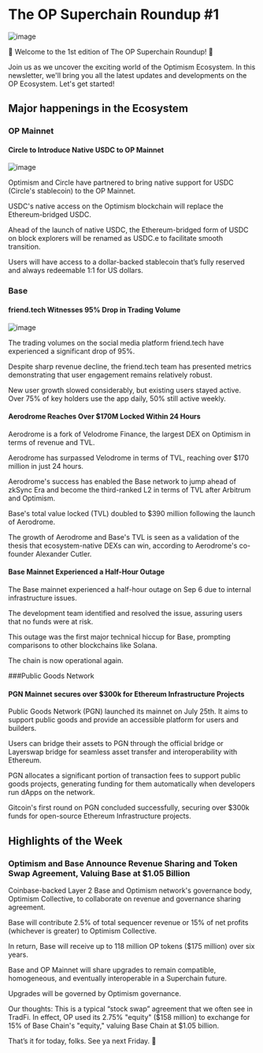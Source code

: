 # The OP Superchain Roundup #1
![image](https://github.com/The-OP-Superchain-Roundup/weekly-roundup/assets/147209458/011965cc-7ac0-4a14-8b2a-9e85252fa4fe)

🌟 Welcome to the 1st edition of The OP Superchain Roundup! 🌟

Join us as we uncover the exciting world of the Optimism Ecosystem. In this newsletter, we'll bring you all the latest updates and developments on the OP Ecosystem. Let's get started!

## Major happenings in the Ecosystem
### OP Mainnet
#### Circle to Introduce Native USDC to OP Mainnet
![image](https://github.com/The-OP-Superchain-Roundup/weekly-roundup/assets/147209458/e7cf6c45-cc23-4442-96b2-2e81b28753b8)

Optimism and Circle have partnered to bring native support for USDC (Circle's stablecoin) to the OP Mainnet.

USDC's native access on the Optimism blockchain will replace the Ethereum-bridged USDC.

Ahead of the launch of native USDC, the Ethereum-bridged form of USDC on block explorers will be renamed as USDC.e to facilitate smooth transition.

Users will have access to a dollar-backed stablecoin that’s fully reserved and always redeemable 1:1 for US dollars.

### Base
#### friend.tech Witnesses 95% Drop in Trading Volume
![image](https://github.com/The-OP-Superchain-Roundup/weekly-roundup/assets/147209458/1e430a06-d032-4823-a9b4-e5acff124ead)

The trading volumes on the social media platform friend.tech have experienced a significant drop of 95%.

Despite sharp revenue decline, the friend.tech team has presented metrics demonstrating that user engagement remains relatively robust.

New user growth slowed considerably, but existing users stayed active. Over 75% of key holders use the app daily, 50% still active weekly. 

#### Aerodrome Reaches Over $170M Locked Within 24 Hours

Aerodrome is a fork of Velodrome Finance, the largest DEX on Optimism in terms of revenue and TVL.

Aerodrome has surpassed Velodrome in terms of TVL, reaching over $170 million in just 24 hours.

Aerodrome's success has enabled the Base network to jump ahead of zkSync Era and become the third-ranked L2 in terms of TVL after Arbitrum and Optimism.

Base's total value locked (TVL) doubled to $390 million following the launch of Aerodrome.

The growth of Aerodrome and Base's TVL is seen as a validation of the thesis that ecosystem-native DEXs can win, according to Aerodrome's co-founder Alexander Cutler.

#### Base Mainnet Experienced a Half-Hour Outage

The Base mainnet experienced a half-hour outage on Sep 6 due to internal infrastructure issues.

The development team identified and resolved the issue, assuring users that no funds were at risk.

This outage was the first major technical hiccup for Base, prompting comparisons to other blockchains like Solana.

The chain is now operational again.

###Public Goods Network
#### PGN Mainnet secures over $300k for Ethereum Infrastructure Projects

Public Goods Network (PGN) launched its mainnet on July 25th. It aims to support public goods and provide an accessible platform for users and builders.

Users can bridge their assets to PGN through the official bridge or Layerswap bridge for seamless asset transfer and interoperability with Ethereum.

PGN allocates a significant portion of transaction fees to support public goods projects, generating funding for them automatically when developers run dApps on the network.

Gitcoin's first round on PGN concluded successfully, securing over $300k funds for open-source Ethereum Infrastructure projects.

## Highlights of the Week
### Optimism and Base Announce Revenue Sharing and Token Swap Agreement, Valuing Base at $1.05 Billion

Coinbase-backed Layer 2 Base and Optimism network's governance body, Optimism Collective, to collaborate on revenue and governance sharing agreement.

Base will contribute 2.5% of total sequencer revenue or 15% of net profits (whichever is greater) to Optimism Collective.

In return, Base will receive up to 118 million OP tokens ($175 million) over six years.

Base and OP Mainnet will share upgrades to remain compatible, homogeneous, and eventually interoperable in a Superchain future.

Upgrades will be governed by Optimism governance.

Our thoughts: This is a typical “stock swap” agreement that we often see in TradFi. In effect, OP used its 2.75% "equity" ($158 million) to exchange for 15% of Base Chain's "equity," valuing Base Chain at $1.05 billion. 

That’s it for today, folks. See ya next Friday. 🧢
